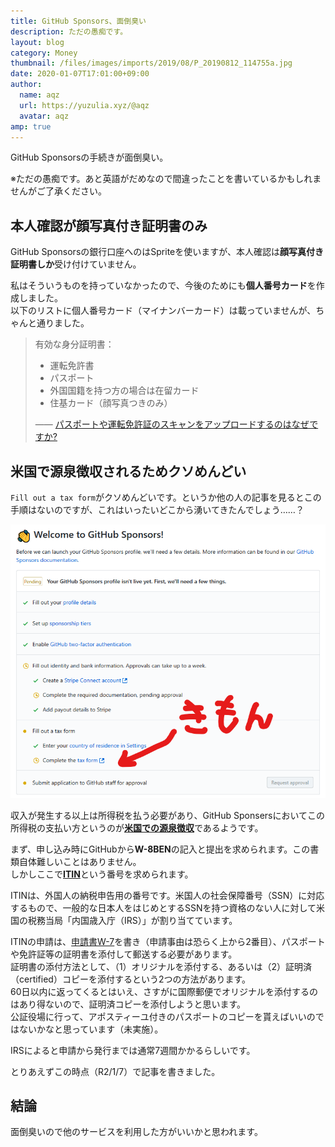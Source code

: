 ```yaml
---
title: GitHub Sponsors、面倒臭い
description: ただの愚痴です。
layout: blog
category: Money
thumbnail: /files/images/imports/2019/08/P_20190812_114755a.jpg
date: 2020-01-07T17:01:00+09:00
author:
  name: aqz
  url: https://yuzulia.xyz/@aqz
  avatar: aqz
amp: true
---
```

GitHub Sponsorsの手続きが面倒臭い。

※ただの愚痴です。あと英語がだめなので間違ったことを書いているかもしれませんがご了承ください。

## 本人確認が顔写真付き証明書のみ　
GitHub Sponsorsの銀行口座へのはSpriteを使いますが、本人確認は**顔写真付き証明書しか**受け付けていません。

私はそういうものを持っていなかったので、今後のためにも**個人番号カード**を作成しました。  
以下のリストに個人番号カード（マイナンバーカード）は載っていませんが、ちゃんと通りました。

> 有効な身分証明書：
> 
> - 運転免許書
> - パスポート
> - 外国国籍を持つ方の場合は在留カード
> - 住基カード（顔写真つきのみ）
>
> ―― [パスポートや運転免許証のスキャンをアップロードするのはなぜですか?](https://support.stripe.com/questions/jp-why-do-i-need-to-upload-a-scan-or-photo-of-my-passport-or-driver-s-license)

## 米国で源泉徴収されるためクソめんどい
`Fill out a tax form`がクソめんどいです。というか他の人の記事を見るとこの手順はないのですが、これはいったいどこから湧いてきたんでしょう……？

![Fill out a tax form](/files/images/imports/2020/01/kimon.png)

収入が発生する以上は所得税を払う必要があり、GitHub Sponsersにおいてこの所得税の支払い方というのが[**米国での源泉徴収**](https://help.github.com/ja/github/site-policy/github-sponsors-additional-terms#43-sponsored-developer-payment-exclusions)であるようです。

まず、申し込み時にGitHubから**W-8BEN**の記入と提出を求められます。この書類自体難しいことはありません。  
しかしここで[**ITIN**](https://jp.usembassy.gov/ja/u-s-citizen-services-ja/itin-ja/)という番号を求められます。

ITINは、外国人の納税申告用の番号です。米国人の社会保障番号（SSN）に対応するもので、一般的な日本人をはじめとするSSNを持つ資格のない人に対して米国の税務当局「内国歳入庁（IRS）」が割り当てています。

ITINの申請は、[申請書W-7](https://www.irs.gov/forms-pubs/about-form-w-7)を書き（申請事由は恐らく上から2番目）、パスポートや免許証等の証明書を添付して郵送する必要があります。  
証明書の添付方法として、（1）オリジナルを添付する、あるいは（2）証明済（certified）コピーを添付するという2つの方法があります。  
60日以内に返ってくるとはいえ、さすがに国際郵便でオリジナルを添付するのはあり得ないので、証明済コピーを添付しようと思います。  
公証役場に行って、アポスティーユ付きのパスポートのコピーを貰えばいいのではないかなと思っています（未実施）。

IRSによると申請から発行までは通常7週間かかるらしいです。

とりあえずこの時点（R2/1/7）で記事を書きました。

## 結論
面倒臭いので他のサービスを利用した方がいいかと思われます。
